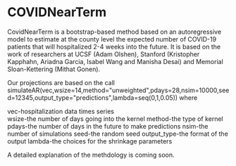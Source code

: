 # COVIDNearTerm
CovidNearTerm is a bootstrap-based method based on an autoregressive model to estimate at the county level the expected number of COVID-19 patients that will hospitalized 2-4 weeks into the future.  It is based on the work of researchers at UCSF (Adam Olshen), Stanford (Kristopher Kapphahn, Ariadna Garcia, Isabel Wang and Manisha Desai) and Memorial Sloan-Kettering (Mithat Gonen).

Our projections are based on the call simulateAR(vec,wsize=14,method="unweighted",pdays=28,nsim=10000,seed=12345,output_type="predictions",lambda=seq(0,1,0.05)) where

vec-hospitalization data times series\
wsize-the number of days going into the kernel
method-the type of kernel
pdays-the number of days in the future to make predictions
nsim-the number of simulations
seed-the random seed
output_type-the format of the output
lambda-the choices for the shrinkage parameters

A detailed explanation of the methdology is coming soon.
